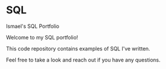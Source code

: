# SQL
Ismael's SQL Portfolio

Welcome to my SQL portfolio! 

This code repository contains examples of SQL I've written. 

Feel free to take a look and reach out if you have any questions.
